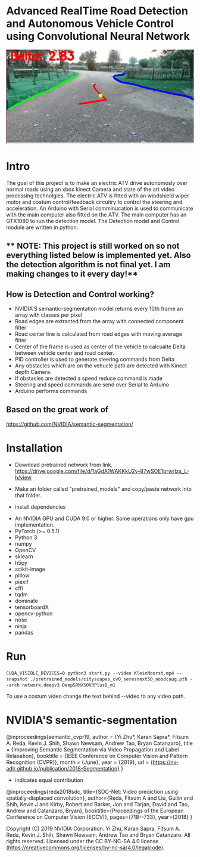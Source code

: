 # Advanced RealTime Road Detection and Autonomous Vehicle Control using Convolutional Neural Network

![](demo.gif)

# Intro
The goal of this project is to make an electric ATV drive autonomosly over normal roads using an xbox kinect Camera and state of the art video processing technolgies. The electric ATV is fitted with an windshield wiper motor and costum control/feedback circuitry to control the steering and acceleration. An Arduino with Serial comminucation is used to communicate with the main computer also fitted on the ATV. The main computer has an GTX1080 to run the detection model. The Detection model and Control module are written in python. 

## ** NOTE: This project is still worked on so not everything listed below is implemented yet. Also the detection algorithm is not final yet. I am making changes to it every day!**

## How is Detection and Control working? 
- NVIDIA'S semantic-segmentation model returns every 10th frame an array with classes per pixel
- Road edges are extracted from the array with connected component filter
- Road center line is calculated from road edges with moving average filter
- Center of the frame is used as center of the vehicle to calcualte Delta between vehicle center and road center. 
- PID controller is used to generate steering commands from Delta
- Any obstacles which are on the vehucle path are detected with Kinect depth Camera.
- If obstacles are detected a speed reduce command is made
- Steering and speed commands are send over Serial to Arduino
- Arduino performs commands

## Based on the great work of
https://github.com/NVIDIA/semantic-segmentation/

# Installation
- Download pretrained network from link. 
https://drive.google.com/file/d/1aGdA1WAKKkU2y-87wSOE1prwrIzs_L-h/view

- Make an folder called "pretrained_models" and copy/paste network into that folder.
- install dependencies
* An NVIDIA GPU and CUDA 9.0 or higher. Some operations only have gpu implementation.
* PyTorch (>= 0.5.1)
* Python 3
* numpy
* OpenCV 
* sklearn
* h5py
* scikit-image
* pillow
* piexif
* cffi
* tqdm
* dominate
* tensorboardX
* opencv-python
* nose
* ninja
* pandas

# Run
```
CUDA_VISIBLE_DEVICES=0 python3 start.py --video KleinMoorst.mp4 --snapshot ./pretrained_models/cityscapes_cv0_seresnext50_nosdcaug.pth --arch network.deepv3.DeepSRNX50V3PlusD_m1
```
To use a costum video change the text behind --video to any video path. 


# NVIDIA'S semantic-segmentation

@inproceedings{semantic_cvpr19,
  author       = {Yi Zhu*, Karan Sapra*, Fitsum A. Reda, Kevin J. Shih, Shawn Newsam, Andrew Tao, Bryan Catanzaro},
  title        = {Improving Semantic Segmentation via Video Propagation and Label Relaxation},
  booktitle    = {IEEE Conference on Computer Vision and Pattern Recognition (CVPR)},
  month        = {June},
  year         = {2019},
  url          = {https://nv-adlr.github.io/publication/2018-Segmentation}
}
* indicates equal contribution

@inproceedings{reda2018sdc,
  title={SDC-Net: Video prediction using spatially-displaced convolution},
  author={Reda, Fitsum A and Liu, Guilin and Shih, Kevin J and Kirby, Robert and Barker, Jon and Tarjan, David and Tao, Andrew and Catanzaro, Bryan},
  booktitle={Proceedings of the European Conference on Computer Vision (ECCV)},
  pages={718--733},
  year={2018}
}

Copyright (C) 2019 NVIDIA Corporation. Yi Zhu, Karan Sapra, Fitsum A. Reda, Kevin J. Shih, Shawn Newsam, Andrew Tao and Bryan Catanzaro.
All rights reserved. 
Licensed under the CC BY-NC-SA 4.0 license (https://creativecommons.org/licenses/by-nc-sa/4.0/legalcode).

